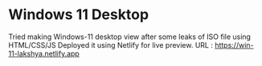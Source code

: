 # Windows 11 Desktop

Tried making Windows-11 desktop view after some leaks of ISO file using HTML/CSS/JS
   Deployed it using Netlify for live preview. 
URL : https://win-11-lakshya.netlify.app
